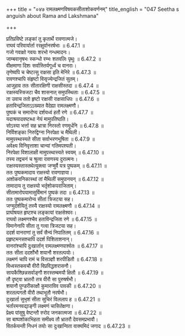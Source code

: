 +++
title = "०४७ रामलक्ष्मणविषयकसीताशोकवर्णनम्"
title_english = "047 Seetha s anguish about Rama and Lakshmana"

+++

प्रतिप्रविष्टे लङ्कां तु कृतार्थे रावणात्मजे।  
राघवं परिवार्यार्ता ररक्षुर्वानरर्षभाः ॥ 6.47.1 ॥   
गजो गवाक्षो गवयः शरभो गन्धमादनः।  
जाम्बवानृषभः स्कन्धो रम्भः शतवलिः पृथुः ॥ 6.47.2 ॥   
वीक्षमाणा दिशः सर्वास्तिर्यगूर्ध्वं च वानराः।  
तृणेष्वपि च चेष्टत्सु राक्षसा इति मेनिरे ॥ 6.47.3 ॥   
रावणश्चापि संहृष्टो विसृज्येन्द्रजितं सुतम्।  
आजुहाव ततः सीतारक्षिणी राक्षसीस्तदा ॥ 6.47.4 ॥   
राक्षस्यस्त्रिजटा चैव शासनात् समुपस्थिताः ॥ 6.47.5 ॥   
ता उवाच ततो हृष्टो राक्षसी राक्षसाधिपः ॥ 6.47.6 ॥   
हताविन्द्रजिताऽऽख्यात वैदेह्या रामलक्ष्मणौ।  
पुष्पकं च समारोप्य दर्शयध्वं हतौ रणे ॥ 6.47.7 ॥   
यदाश्रयादवष्टब्धा नेयं मामुपतिष्ठति।  
सोऽस्या भर्त्ता सह भ्रात्रा निरस्तो रणमूर्धनि ॥ 6.47.8 ॥   
निर्विशङ्का निरुद्विग्ना निरपेक्षा च मैथिली।  
मामुपस्थास्यते सीता सर्वाभरणभूषिता ॥ 6.47.9 ॥   
अवेक्ष्य विनिवृत्ताशा चान्यां गतिमपश्यती।  
निरपेक्षा विशालाक्षी मामुपस्थास्यते स्वयम् ॥ 6.47.10 ॥   
तस्य तद्वचनं च श्रुत्वा रावणस्य दुरात्मनः।  
राक्षस्यस्तास्तथेत्युक्त्वा जग्मुर्वै यत्र पुष्पकम् ॥ 6.47.11 ॥   
ततः पुष्पकमादाय राक्षस्यो रावणाज्ञया।  
अशोकवनिकास्थां तां मैथिलीं समुपानयन् ॥ 6.47.12 ॥   
तामादाय तु राक्षस्यो भर्तृशोकपराजिताम्।  
सीतामारोपयामासुर्विमानं पुष्पकं तदा ॥ 6.47.13 ॥   
ततः पुष्पकमारोप्य सीतां त्रिजटया सह।  
जग्मुर्दर्शयितुं तस्यै राक्षस्यो रामलक्ष्मणौ ॥ 6.47.14 ॥   
प्राघोषयत हृष्टश्च लङ्कायां राक्षसेश्वरः।  
राघवो लक्ष्मणश्चैव हताविन्द्रजिता रणे ॥ 6.47.15 ॥   
विमानेनापि सीता तु गत्वा त्रिजटया सह।  
ददर्श वानराणां तु सर्वं सैन्यं निपातितम् ॥ 6.47.16 ॥   
प्रहृष्टमनसश्चापि ददर्श पिशिताशनान्।  
वानरांश्चापि दुःखार्तान् रामलक्ष्मणपार्श्वतः ॥ 6.47.17 ॥   
ततः सीता ददर्शोभौ शयानौ शरतल्पयोः।  
लक्ष्मणं चापि रामं च विसञ्ज्ञौ शरपीडितौ ॥ 6.47.18 ॥   
विध्वस्तकवचौ वीरौ विप्रविद्धशरासनौ।  
सायकैश्छिन्नसर्वाङ्गौ शरस्तम्बमयौ क्षितौ ॥ 6.47.19 ॥   
तौ दृष्ट्वा भ्रातरौ तत्र वीरौ सा पुरुषर्षभौ।  
शयानौ पुण्डरीकाक्षौ कुमाराविव पावकी ॥ 6.47.20 ॥   
शरतल्पगतौ वीरौ तथाभूतौ नरर्षभौ।  
दुःखार्ता सुभृशं सीता सुचिरं विललाप ह ॥ 6.47.21 ॥   
भर्तारमनवद्याङ्गी लक्ष्मणं चासितेक्षणा।  
प्रेक्ष्य पांसुषु वेष्टन्तौ रुरोद जनकात्मजा ॥ 6.47.22 ॥   
सा बाष्पशोकाभिहता समीक्ष्य तौ भ्रातरौ देवसमप्रभावौ।  
वितर्कयन्ती निधनं तयोः सा दुःखान्विता वाक्यमिदं जगाद ॥ 6.47.23 ॥   
